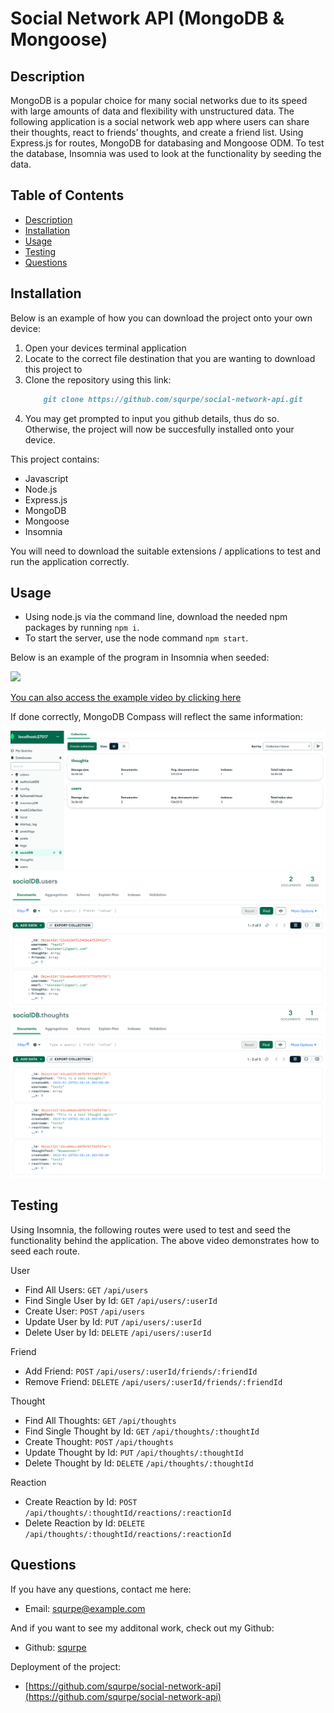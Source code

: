 # Social Network API (MongoDB & Mongoose)

  ## Description

MongoDB is a popular choice for many social networks due to its speed with large amounts of data and flexibility with unstructured data. The following application is a social network web app where users can share their thoughts, react to friends’ thoughts, and create a friend list. Using Express.js for routes, MongoDB for databasing and Mongoose ODM. To test the database, Insomnia was used to look at the functionality by seeding the data.

  ## Table of Contents 
  - [Description](#description)
  - [Installation](#installation)
  - [Usage](#usage)
  - [Testing](#testing)
  - [Questions](#questions)

  ## Installation

  Below is an example of how you can download the project onto your own device:

  1. Open your devices terminal application
  2. Locate to the correct file destination that you are wanting to download this project to
  3. Clone the repository using this link: 
      ```md
          git clone https://github.com/squrpe/social-network-api.git
      ```
  4. You may get prompted to input you github details, thus do so. Otherwise, the project will now be succesfully installed onto your device.

  This project contains:
  - Javascript
  - Node.js
  - Express.js
  - MongoDB
  - Mongoose
  - Insomnia

  You will need to download the suitable extensions / applications to test and run the application correctly.

  ## Usage

  - Using node.js via the command line, download the needed npm packages by running `npm i`.
  - To start the server, use the node command `npm start`.

  Below is an example of the program in Insomnia when seeded:

  ![](./utils/images/Social%20Network%20API.gif)

  [You can also access the example video by clicking here](https://drive.google.com/file/d/1FKHm-L0DTETe54h2HdsLnvsMDelDkqBV/view)

  If done correctly, MongoDB Compass will reflect the same information:

  ![](./utils/images/socialdb.png)![](./utils/images/users.png)![](./utils/images/thoughts.png)
  
  ## Testing
  
  Using Insomnia, the following routes were used to test and seed the functionality behind the application. The above video demonstrates how to seed each route.

  User
  - Find All Users: `GET` `/api/users`
  - Find Single User by Id: `GET` `/api/users/:userId`
  - Create User: `POST` `/api/users`
  - Update User by Id: `PUT` `/api/users/:userId`
  - Delete User by Id: `DELETE` `/api/users/:userId`

  Friend
  - Add Friend: `POST` `/api/users/:userId/friends/:friendId`
  - Remove Friend: `DELETE` `/api/users/:userId/friends/:friendId`

  Thought
  - Find All Thoughts: `GET` `/api/thoughts`
  - Find Single Thought by Id: `GET` `/api/thoughts/:thoughtId`
  - Create Thought: `POST` `/api/thoughts`
  - Update Thought by Id: `PUT` `/api/thoughts/:thoughtId`
  - Delete Thought by Id: `DELETE` `/api/thoughts/:thoughtId`

  Reaction
  - Create Reaction by Id: `POST` `/api/thoughts/:thoughtId/reactions/:reactionId`
  - Delete Reaction by Id: `DELETE` `/api/thoughts/:thoughtId/reactions/:reactionId`

  ## Questions

  If you have any questions, contact me here:
  - Email: squrpe@example.com

  And if you want to see my additonal work, check out my Github:
  - Github: [squrpe](https://github.com/squrpe)

  Deployment of the project:
  - [https://github.com/squrpe/social-network-api](https://github.com/squrpe/social-network-api)